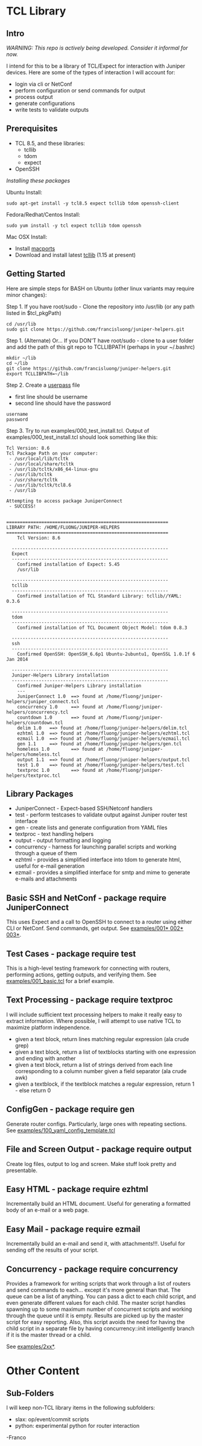 TCL Library
===========

Intro
-----
_WARNING: This repo is actively being developed.  Consider it informal for now._

I intend for this to be a library of TCL/Expect for interaction with Juniper devices.  Here are some of the types of interaction I will account for:
  - login via cli or NetConf
  - perform configuration or send commands for output
  - process output
  - generate configurations
  - write tests to validate outputs

Prerequisites
-------------
 - TCL 8.5, and these libraries:
   * tcllib
   * tdom
   * expect
 - OpenSSH

*Installing these packages*

Ubuntu Install:

```
sudo apt-get install -y tcl8.5 expect tcllib tdom openssh-client
```

Fedora/Redhat/Centos Install:

```
sudo yum install -y tcl expect tcllib tdom openssh

```

Mac OSX Install:

 - Install [macports](http://www.macports.org/install.php)
 - Download and install latest [tcllib](http://sourceforge.net/projects/tcllib/files/tcllib/) (1.15 at present)

Getting Started
---------------

Here are simple steps for BASH on Ubuntu (other linux variants may require minor changes):

Step 1.
If you have root/sudo - Clone the repository into /usr/lib (or any path listed in $tcl_pkgPath)

```
cd /usr/lib
sudo git clone https://github.com/francisluong/juniper-helpers.git
```

Step 1. (Alternate)
Or... If you DON'T have root/sudo - clone to a user folder and add the path of this git repo to TCLLIBPATH (perhaps in your ~/.bashrc)

```
mkdir ~/lib
cd ~/lib
git clone https://github.com/francisluong/juniper-helpers.git
export TCLLIBPATH=~/lib
```
Step 2.
Create a [userpass](https://github.com/francisluong/juniper-helpers/blob/master/examples/userpass) file
   * first line should be username
   * second line should have the password

```
username
password
```

Step 3.
Try to run examples/000_test_install.tcl. Output of examples/000_test_install.tcl should look something like this:

```
Tcl Version: 8.6
Tcl Package Path on your computer:
 - /usr/local/lib/tcltk
 - /usr/local/share/tcltk
 - /usr/lib/tcltk/x86_64-linux-gnu
 - /usr/lib/tcltk
 - /usr/share/tcltk
 - /usr/lib/tcltk/tcl8.6
 - /usr/lib

Attempting to access package JuniperConnect
 - SUCCESS!


============================================================
LIBRARY PATH: /HOME/FLUONG/JUNIPER-HELPERS
============================================================
    Tcl Version: 8.6

  ----------------------------------------------------------
  Expect
  ----------------------------------------------------------
    Confirmed installation of Expect: 5.45
    /usr/lib

  ----------------------------------------------------------
  tcllib
  ----------------------------------------------------------
    Confirmed installation of TCL Standard Library: tcllib//YAML: 0.3.6

  ----------------------------------------------------------
  tdom
  ----------------------------------------------------------
    Confirmed installation of TCL Document Object Model: tdom 0.8.3

  ----------------------------------------------------------
  ssh
  ----------------------------------------------------------
    Confirmed OpenSSH: OpenSSH_6.6p1 Ubuntu-2ubuntu1, OpenSSL 1.0.1f 6 Jan 2014

  ----------------------------------------------------------
  Juniper-Helpers Library installation
  ----------------------------------------------------------
    Confirmed Juniper-Helpers Library installation
    ---
    JuniperConnect 1.0  ==> found at /home/fluong/juniper-helpers/juniper_connect.tcl
    concurrency 1.0     ==> found at /home/fluong/juniper-helpers/concurrency.tcl
    countdown 1.0       ==> found at /home/fluong/juniper-helpers/countdown.tcl
    delim 1.0   ==> found at /home/fluong/juniper-helpers/delim.tcl
    ezhtml 1.0  ==> found at /home/fluong/juniper-helpers/ezhtml.tcl
    ezmail 1.0  ==> found at /home/fluong/juniper-helpers/ezmail.tcl
    gen 1.1     ==> found at /home/fluong/juniper-helpers/gen.tcl
    homeless 1.0        ==> found at /home/fluong/juniper-helpers/homeless.tcl
    output 1.1  ==> found at /home/fluong/juniper-helpers/output.tcl
    test 1.0    ==> found at /home/fluong/juniper-helpers/test.tcl
    textproc 1.0        ==> found at /home/fluong/juniper-helpers/textproc.tcl
```

Library Packages
-----------------
 - JuniperConnect - Expect-based SSH/Netconf handlers
 - test - perform testcases to validate output against Juniper router test interface
 - gen - create lists and generate configuration from YAML files
 - textproc - text handling helpers
 - output - output formatting and logging
 - concurrency - harness for launching parallel scripts and working through a queue of them
 - ezhtml - provides a simplified interface into tdom to generate html, useful for e-mail generation
 - ezmail - provides a simplified interface for smtp and mime to generate e-mails and attachments

Basic SSH and NetConf - package require JuniperConnect
--------------------------------------------------------
This uses Expect and a call to OpenSSH to connect to a router using either CLI or NetConf.  Send commands, get output.  See [examples/001\* 002\* 003\*](https://github.com/francisluong/juniper-helpers/tree/master/examples).

Test Cases - package require test
--------------------------------------
This is a high-level testing framework for connecting with routers, performing actions, getting outputs, and verifying them.  See [examples/001_basic.tcl](https://github.com/francisluong/juniper-helpers/blob/master/examples/001_basic.tcl) for a brief example.

Text Processing - package require textproc
--------------------------------------------
I will include sufficient text processing helpers to make it really easy to extract information.  Where possible, I will attempt to use native TCL to maximize platform independence.
  - given a text block, return lines matching regular expression (ala crude grep)
  - given a text block, return a list of textblocks starting with one expression and ending with another
  - given a text block, return a list of strings derived from each line corresponding to a column number given a field separator (ala crude awk)
  - given a textblock, if the textblock matches a regular expression, return 1 - else return 0

ConfigGen - package require gen
----------------------------------------
Generate router configs.  Particularly, large ones with repeating sections.  See [examples/100_yaml_config_template.tcl](https://github.com/francisluong/juniper-helpers/blob/master/examples/100_yaml_config_template.tcl)

File and Screen Output - package require output
-------------------------------------------------
Create log files, output to log and screen.  Make stuff look pretty and presentable.

Easy HTML - package require ezhtml
-------------------------------------
Incrementally build an HTML document.  Useful for generating a formatted body of an e-mail or a web page.

Easy Mail - package require ezmail
-------------------------------------
Incrementally build an e-mail and send it, with attachments!!!.  Useful for sending off the results of your script.

Concurrency - package require concurrency
------------------------------------------
Provides a framework for writing scripts that work through a list of routers and send commands to each... except it's more general than that.  The queue can be a list of anything.  You can pass a dict to each child script, and even generate different values for each child.  The master script handles spawning up to some maximum number of concurrent scripts and working through the queue until it is empty.  Results are picked up by the master script for easy reporting.
Also, this script avoids the need for having the child script in a separate file by having concurrency::init intelligently branch if it is the master thread or a child.

See [examples/2xx\*](https://github.com/francisluong/juniper-helpers/tree/master/examples).


Other Content
=============

Sub-Folders
-----------
I will keep non-TCL library items in the following subfolders:
 - slax: op/event/commit scripts
 - python: experimental python for router interaction

-Franco
